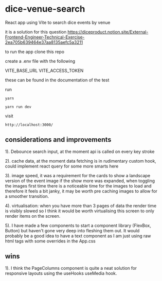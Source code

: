 # dice-venue-search

React app using Vite to search dice events by venue

it is a solution for this question https://diceproduct.notion.site/External-Frontend-Engineer-Technical-Exercise-2ea705b639464e37aa8135aefc5a3211

to run the app clone this repo

create a .env file with the following

VITE_BASE_URL
VITE_ACCESS_TOKEN

these can be found in the documentation of the test

run

`yarn`

`yarn run dev`

visit

`http://localhost:3000/`

## considerations and improvements

1). Debounce search input, at the moment api is called on every key stroke

2). cache data, at the moment data fetching is in rudimentary custom hook, could implement react query for some more smarts here

3). image speed, it was a requirement for the cards to show a landscape version of the event image if the show more was expanded, when toggling the images first time there is a noticeable time for the images to load and therefore it feels a bit janky, it may be worth pre caching images to allow for a smoother transition.

4). virtualisation: when you have more than 3 pages of data the render time is visibly slowed so I think it would be worth virtualising this screen to only render items on the screen.

5). I have made a few components to start a component library (FlexBox, Button) but haven't gone very deep into fleshing them out. It would probably be a good idea to have a text component as I am just using raw html tags with some overrides in the App.css

## wins

1). I think the PageColumns component is quite a neat solution for responsive layouts using the useHooks useMedia hook.
